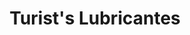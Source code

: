 ---
title: "Turist's Lubricantes"
url: /el-progreso/turists-lubricantes/
shop: reparación de automóviles
---